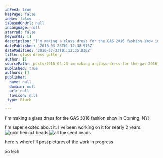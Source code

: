 ```yaml
---
inFeed: true
hasPage: false
inNav: false
isBasedOnUrl: null
inLanguage: null
starred: false
keywords: []
description: "I'm making a glass dress for the GAS 2016 fashion show in Corning, NY!"
datePublished: '2016-03-23T01:12:38.915Z'
dateModified: '2016-03-23T01:12:35.016Z'
title: glass dress gallery
author: []
sourcePath: _posts/2016-03-23-im-making-a-glass-dress-for-the-gas-2016-fashion-show-in-co.md
published: true
authors: []
publisher:
  name: null
  domain: null
  url: null
  favicon: null
_type: Blurb

---
```

I'm making a glass dress for the GAS 2016 fashion show in Corning, NY!

I'm super excited about it.  I've been working on it for nearly 2 years.
![gold hex cut beads](https://s3-us-west-2.amazonaws.com/the-grid-img/p/4fa6812f51231b70a2f886a92ce7db35756e2b6b.jpg)
![all the seed beads](https://the-grid-user-content.s3-us-west-2.amazonaws.com/c61a2c4b-cd4e-43cd-96a1-01be6dffb64b.jpg)

here is where I'll post pictures of the work in progress

xo leah